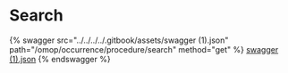 # Search

{% swagger src="../../../../.gitbook/assets/swagger (1).json" path="/omop/occurrence/procedure/search" method="get" %}
[swagger (1).json](<../../../../.gitbook/assets/swagger (1).json>)
{% endswagger %}
